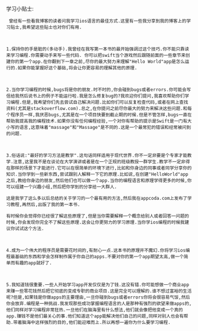 学习小贴士:

     曾经有一些看我博客的读者问我学习ios语言的最佳方式.这里有一些我分享到我的博客上的学习贴士,我希望这些贴士也对你们有用.



    1.保持你的手是脏的(多动手).我曾经在我写第一本书的最开始强调过这个技巧.你不能只靠读来学习编程.你需要动手来写一些代码. 你可以把swift当个游戏然后跟随前面的一些章节来创建你的第一个app.在你翻到下一章之前,尽你的最大努力来理解"Hello World"app是怎么运行的.如果你能掌握好这个基础,将会让你更容易的理解其他的原理.



    2.当你学习编程的时候,bugs将是你的朋友.时不时的,你会碰到bugs或者errors.你可能会写信给我然后说书上的例子不能运行啦.我是怎么修复bug的?我欢迎你们提问,我喜欢帮助你们学习编程.但是,我希望你们先去尝试自己解决问题.比如你们可以反复检查代码,或者在网上查找资料(尤其是stackoverflow.com).总之,在你提问之前尽你最大的努力来解决这些问题.和每个程序员一样,我厌恶bugs,尤其是在一个项目快要到截止期的时候.但是不管怎样,bugs一直在帮助我提高我的编程技术.如果你没有任何编程经验,一个对你有帮助的提示是Swift是一门有大小写的语言,这意味着"massage"和"Massage"是不同的.这是一个最常犯的错误和经常被问到的问题.



    3.俗话说:"最好的学习方法是教学".这句话同样适用于现代世界.你不一定非要是个专家才能教学.注意,这里我不是在谈论在大学演讲或者是在一个正规的班级教授一群学生.教学不一定非得在那样的场景下才能进行.它可以在很简单的环境下进行,比如和你身边的同事或者同学分享你的知识.当你学到一些新东西,尝试跟别人解释一下它的原理.比如说,在创建"HelloWorld"app之后,教给你身边的朋友,然后他们也可以做一个app.当你的编程语言和原理学得更多的时候,你可以组建一个兴趣小组,然后把你学到的分享给一大群人.

    这是我学了这么多以后总结的关于学习的一个最有用的方法,然后我在appcoda.com上发布了学习教程,再然后,出版了我的第一本书.

    有时候你会觉得你已经很了解这些原理了,但是当你需要解释一个概念给别人或者回答一问题的时候,你会发现你完全不了解这些原理.这会让你更努力的学习原理.当你学ios编程的时候我建议你试试这个方法.



    4.成为一个伟大的程序员是需要花时间的,有耐心一点.这本书的原理并不魔幻.你将学习ios编程最基础的东西和学会怎样制作属于你自己的apps.不要对你的第一个app期望太高,做一个简单而有趣的app就好了.



    5.我知道钱很重要.一些人开始学习app开发仅仅是为了钱.这没有错.你可能想做一个商业app来赚一些零花钱然后把它彻底的变成专职的商业项目.这是完全可以理解的.谁不想过富裕的生活呢?但是,如果钱是你做apps的主要理由,一旦你碰到bugs或者errors你将会很容易气馁,然后你会放弃.编程是一种挑战.我发现那些成功掌握编程语言的人是那种有强烈的欲望来做apps的,他们同样对学习编程非常狂热.一旦他们在脑海里有什么想法,他们就会像把他变成一个真的app.赚钱不是他们最关心的事.他们知道这个app能解决他们自己的问题,同样对别人也会有帮助.带着脑海中这样强烈的目的,他们能迎难而上.所以再想一遍你为什么要学习编程.

